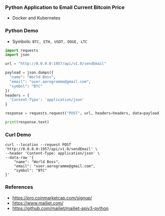 ### Python Application to Email Current Bitcoin Price
  - Docker and Kubernetes

### Python Demo
  - Symbols: `BTC, ETH, USDT, DOGE, LTC`
```python
import requests
import json

url = "http://0.0.0.0:1957/api/v1.0/sendEmail"

payload = json.dumps({
  "name": "World Boss",
  "email": "user.aerogramme@gmail.com",
  "symbol": "BTC"
})
headers = {
  'Content-Type': 'application/json'
}

response = requests.request("POST", url, headers=headers, data=payload)

print(response.text)


```

### Curl Demo
```shell
curl --location --request POST 'http://0.0.0.0:1957/api/v1.0/sendEmail' \
--header 'Content-Type: application/json' \
--data-raw '{
    "name": "World Boss",
    "email": "user.aerogramme@gmail.com",
    "symbol": "BTC"
}'
```

### References
  - https://pro.coinmarketcap.com/signup/
  - https://www.mailjet.com/
  - https://github.com/mailjet/mailjet-apiv3-python